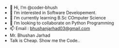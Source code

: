 - 👋 Hi, I’m @coder-bhush
- 👀 I’m interested in Software Developement.
- 🌱 I’m currently learning B.Sc COmputer Science
- 💞️ I’m looking to collaborate on Python Programming 
- 📫 Email : bhushanjarhad03@gmail.com
- Mr. Bhushan Jarhad
- Talk is Cheap. Show me the Code..

<!---
coder-bhush/coder-bhush is a ✨ special ✨ repository because its `README.md` (this file) appears on your GitHub profile.
You can click the Preview link to take a look at your changes.
--->
